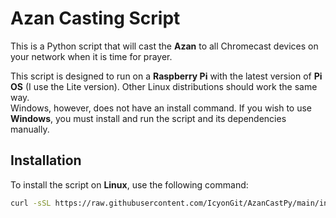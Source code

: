 # Azan Casting Script

This is a Python script that will cast the **Azan** to all Chromecast devices on your network when it is time for prayer.

This script is designed to run on a **Raspberry Pi** with the latest version of **Pi OS** (I use the Lite version). Other Linux distributions should work the same way.  
Windows, however, does not have an install command. If you wish to use **Windows**, you must install and run the script and its dependencies manually.

## Installation

To install the script on **Linux**, use the following command:

```bash
curl -sSL https://raw.githubusercontent.com/IcyonGit/AzanCastPy/main/install.sh | bash
